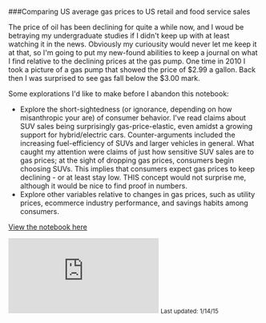 ###Comparing US average gas prices to US retail and food service sales

The price of oil has been declining for quite a while now, and I woud be betraying my undergraduate studies if I didn't keep up with at least watching it in the news.  Obviously my curiousity would never let me keep it at that, so I'm going to put my new-found abilities to keep a journal on what I find relative to the declining prices at the gas pump.  One time in 2010 I took a picture of a gas pump that showed the price of $2.99 a gallon.  Back then I was surprised to see gas fall below the $3.00 mark.  

Some explorations I'd like to make before I abandon this notebook:
  - Explore the short-sightedness (or ignorance, depending on how misanthropic your are) of consumer behavior.  I've read claims about SUV sales being surprisingly gas-price-elastic, even amidst a growing support for hybrid/electric cars.  Counter-arguments included the increasing fuel-efficiency of SUVs and larger vehicles in general.  What caught my attention were claims of just how sensitive SUV sales are to gas prices; at the sight of dropping gas prices, consumers begin choosing SUVs.  This implies that consumers expect gas prices to keep declining - or at least stay low.  THIS concept would not surprise me, although it would be nice to find proof in numbers.
  - Explore other variables relative to changes in gas prices, such as utility prices, ecommerce industry performance, and savings habits among consumers.

[View the notebook here](http://nbviewer.ipython.org/github/c-trl/us-gas-prices-vs-retail-sales/blob/master/Gas%20Prices%20vs.%20Retail%20Sales.ipynb)


![here](https://www.facebook.com/photo.php?fbid=652721498809&l=b0c960c0e9)
<small>Last updated: 1/14/15</small>
